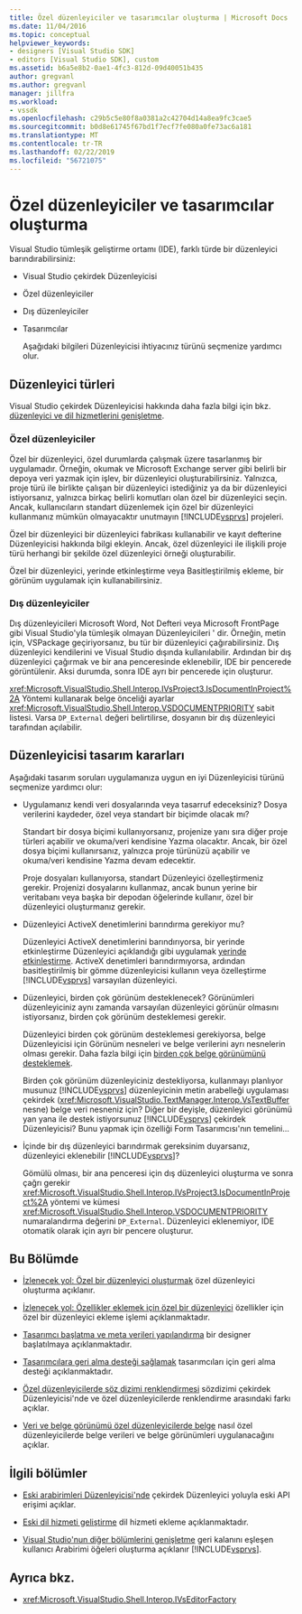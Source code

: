 ```yaml
---
title: Özel düzenleyiciler ve tasarımcılar oluşturma | Microsoft Docs
ms.date: 11/04/2016
ms.topic: conceptual
helpviewer_keywords:
- designers [Visual Studio SDK]
- editors [Visual Studio SDK], custom
ms.assetid: b6a5e8b2-0ae1-4fc3-812d-09d40051b435
author: gregvanl
ms.author: gregvanl
manager: jillfra
ms.workload:
- vssdk
ms.openlocfilehash: c29b5c5e80f8a0381a2c42704d14a8ea9fc3cae5
ms.sourcegitcommit: b0d8e61745f67bd1f7ecf7fe080a0fe73ac6a181
ms.translationtype: MT
ms.contentlocale: tr-TR
ms.lasthandoff: 02/22/2019
ms.locfileid: "56721075"
---
```

# <a name="create-custom-editors-and-designers"></a>Özel düzenleyiciler ve tasarımcılar oluşturma
Visual Studio tümleşik geliştirme ortamı (IDE), farklı türde bir düzenleyici barındırabilirsiniz:

- Visual Studio çekirdek Düzenleyicisi

- Özel düzenleyiciler

- Dış düzenleyiciler

- Tasarımcılar

  Aşağıdaki bilgileri Düzenleyicisi ihtiyacınız türünü seçmenize yardımcı olur.

## <a name="types-of-editor"></a>Düzenleyici türleri
 Visual Studio çekirdek Düzenleyicisi hakkında daha fazla bilgi için bkz. [düzenleyici ve dil hizmetlerini genişletme](../extensibility/extending-the-editor-and-language-services.md).

### <a name="custom-editors"></a>Özel düzenleyiciler
 Özel bir düzenleyici, özel durumlarda çalışmak üzere tasarlanmış bir uygulamadır. Örneğin, okumak ve Microsoft Exchange server gibi belirli bir depoya veri yazmak için işlev, bir düzenleyici oluşturabilirsiniz. Yalnızca, proje türü ile birlikte çalışan bir düzenleyici istediğiniz ya da bir düzenleyici istiyorsanız, yalnızca birkaç belirli komutları olan özel bir düzenleyici seçin. Ancak, kullanıcıların standart düzenlemek için özel bir düzenleyici kullanmanız mümkün olmayacaktır unutmayın [!INCLUDE[vsprvs](../code-quality/includes/vsprvs_md.md)] projeleri.

 Özel bir düzenleyici bir düzenleyici fabrikası kullanabilir ve kayıt defterine Düzenleyicisi hakkında bilgi ekleyin. Ancak, özel düzenleyici ile ilişkili proje türü herhangi bir şekilde özel düzenleyici örneği oluşturabilir.

 Özel bir düzenleyici, yerinde etkinleştirme veya Basitleştirilmiş ekleme, bir görünüm uygulamak için kullanabilirsiniz.

### <a name="external-editors"></a>Dış düzenleyiciler
 Dış düzenleyicileri Microsoft Word, Not Defteri veya Microsoft FrontPage gibi Visual Studio'yla tümleşik olmayan Düzenleyicileri ' dir. Örneğin, metin için, VSPackage geçiriyorsanız, bu tür bir düzenleyici çağırabilirsiniz. Dış düzenleyici kendilerini ve Visual Studio dışında kullanılabilir. Ardından bir dış düzenleyici çağırmak ve bir ana penceresinde eklenebilir, IDE bir pencerede görüntülenir. Aksi durumda, sonra IDE ayrı bir pencerede için oluşturur.

 <xref:Microsoft.VisualStudio.Shell.Interop.IVsProject3.IsDocumentInProject%2A> Yöntemi kullanarak belge önceliği ayarlar <xref:Microsoft.VisualStudio.Shell.Interop.VSDOCUMENTPRIORITY> sabit listesi. Varsa `DP_External` değeri belirtilirse, dosyanın bir dış düzenleyici tarafından açılabilir.

## <a name="editor-design-decisions"></a>Düzenleyicisi tasarım kararları
 Aşağıdaki tasarım soruları uygulamanıza uygun en iyi Düzenleyicisi türünü seçmenize yardımcı olur:

- Uygulamanız kendi veri dosyalarında veya tasarruf edeceksiniz? Dosya verilerini kaydeder, özel veya standart bir biçimde olacak mı?

   Standart bir dosya biçimi kullanıyorsanız, projenize yanı sıra diğer proje türleri açabilir ve okuma/veri kendisine Yazma olacaktır. Ancak, bir özel dosya biçimi kullanırsanız, yalnızca proje türünüzü açabilir ve okuma/veri kendisine Yazma devam edecektir.

   Proje dosyaları kullanıyorsa, standart Düzenleyici özelleştirmeniz gerekir. Projenizi dosyalarını kullanmaz, ancak bunun yerine bir veritabanı veya başka bir depodan öğelerinde kullanır, özel bir düzenleyici oluşturmanız gerekir.

- Düzenleyici ActiveX denetimlerini barındırma gerekiyor mu?

   Düzenleyici ActiveX denetimlerini barındırıyorsa, bir yerinde etkinleştirme Düzenleyici açıklandığı gibi uygulamak [yerinde etkinleştirme](../extensibility/in-place-activation.md). ActiveX denetimleri barındırmıyorsa, ardından basitleştirilmiş bir gömme düzenleyicisi kullanın veya özelleştirme [!INCLUDE[vsprvs](../code-quality/includes/vsprvs_md.md)] varsayılan düzenleyici.

- Düzenleyici, birden çok görünüm desteklenecek? Görünümleri düzenleyiciniz aynı zamanda varsayılan düzenleyici görünür olmasını istiyorsanız, birden çok görünüm desteklemesi gerekir.

   Düzenleyici birden çok görünüm desteklemesi gerekiyorsa, belge Düzenleyicisi için Görünüm nesneleri ve belge verilerini ayrı nesnelerin olması gerekir. Daha fazla bilgi için [birden çok belge görünümünü desteklemek](../extensibility/supporting-multiple-document-views.md).

   Birden çok görünüm düzenleyiciniz destekliyorsa, kullanmayı planlıyor musunuz [!INCLUDE[vsprvs](../code-quality/includes/vsprvs_md.md)] düzenleyicinin metin arabelleği uygulaması çekirdek (<xref:Microsoft.VisualStudio.TextManager.Interop.VsTextBuffer> nesne) belge veri nesneniz için? Diğer bir deyişle, düzenleyici görünümü yan yana ile destek istiyorsunuz [!INCLUDE[vsprvs](../code-quality/includes/vsprvs_md.md)] çekirdek Düzenleyicisi? Bunu yapmak için özelliği Form Tasarımcısı'nın temelini...

- İçinde bir dış düzenleyici barındırmak gereksinim duyarsanız, düzenleyici eklenebilir [!INCLUDE[vsprvs](../code-quality/includes/vsprvs_md.md)]?

   Gömülü olması, bir ana penceresi için dış düzenleyici oluşturma ve sonra çağrı gerekir <xref:Microsoft.VisualStudio.Shell.Interop.IVsProject3.IsDocumentInProject%2A> yöntemi ve kümesi <xref:Microsoft.VisualStudio.Shell.Interop.VSDOCUMENTPRIORITY> numaralandırma değerini `DP_External`. Düzenleyici eklenemiyor, IDE otomatik olarak için ayrı bir pencere oluşturur.

## <a name="in-this-section"></a>Bu Bölümde
- [İzlenecek yol: Özel bir düzenleyici oluşturmak](../extensibility/walkthrough-creating-a-custom-editor.md) özel düzenleyici oluşturma açıklanır.

- [İzlenecek yol: Özellikler eklemek için özel bir düzenleyici](../extensibility/walkthrough-adding-features-to-a-custom-editor.md) özellikler için özel bir düzenleyici ekleme işlemi açıklanmaktadır.

- [Tasarımcı başlatma ve meta verileri yapılandırma](../extensibility/designer-initialization-and-metadata-configuration.md) bir designer başlatılmaya açıklanmaktadır.

- [Tasarımcılara geri alma desteği sağlamak](../extensibility/supplying-undo-support-to-designers.md) tasarımcıları için geri alma desteği açıklanmaktadır.

- [Özel düzenleyicilerde söz dizimi renklendirmesi](../extensibility/syntax-coloring-in-custom-editors.md) sözdizimi çekirdek Düzenleyicisi'nde ve özel düzenleyicilerde renklendirme arasındaki farkı açıklar.

- [Veri ve belge görünümü özel düzenleyicilerde belge](../extensibility/document-data-and-document-view-in-custom-editors.md) nasıl özel düzenleyicilerde belge verileri ve belge görünümleri uygulanacağını açıklar.

## <a name="related-sections"></a>İlgili bölümler
- [Eski arabirimleri Düzenleyicisi'nde](../extensibility/legacy-interfaces-in-the-editor.md) çekirdek Düzenleyici yoluyla eski API erişimi açıklar.

- [Eski dil hizmeti geliştirme](../extensibility/internals/developing-a-legacy-language-service.md) dil hizmeti ekleme açıklanmaktadır.

- [Visual Studio'nun diğer bölümlerini genişletme](../extensibility/extending-other-parts-of-visual-studio.md) geri kalanını eşleşen kullanıcı Arabirimi öğeleri oluşturma açıklanır [!INCLUDE[vsprvs](../code-quality/includes/vsprvs_md.md)].

## <a name="see-also"></a>Ayrıca bkz.
- <xref:Microsoft.VisualStudio.Shell.Interop.IVsEditorFactory>
